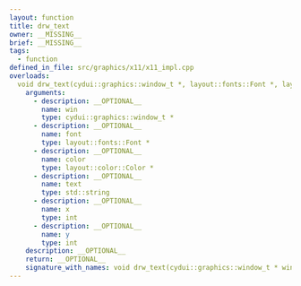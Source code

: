 ```yaml
---
layout: function
title: drw_text
owner: __MISSING__
brief: __MISSING__
tags:
  - function
defined_in_file: src/graphics/x11/x11_impl.cpp
overloads:
  void drw_text(cydui::graphics::window_t *, layout::fonts::Font *, layout::color::Color *, std::string, int, int):
    arguments:
      - description: __OPTIONAL__
        name: win
        type: cydui::graphics::window_t *
      - description: __OPTIONAL__
        name: font
        type: layout::fonts::Font *
      - description: __OPTIONAL__
        name: color
        type: layout::color::Color *
      - description: __OPTIONAL__
        name: text
        type: std::string
      - description: __OPTIONAL__
        name: x
        type: int
      - description: __OPTIONAL__
        name: y
        type: int
    description: __OPTIONAL__
    return: __OPTIONAL__
    signature_with_names: void drw_text(cydui::graphics::window_t * win, layout::fonts::Font * font, layout::color::Color * color, std::string text, int x, int y)
---
```

